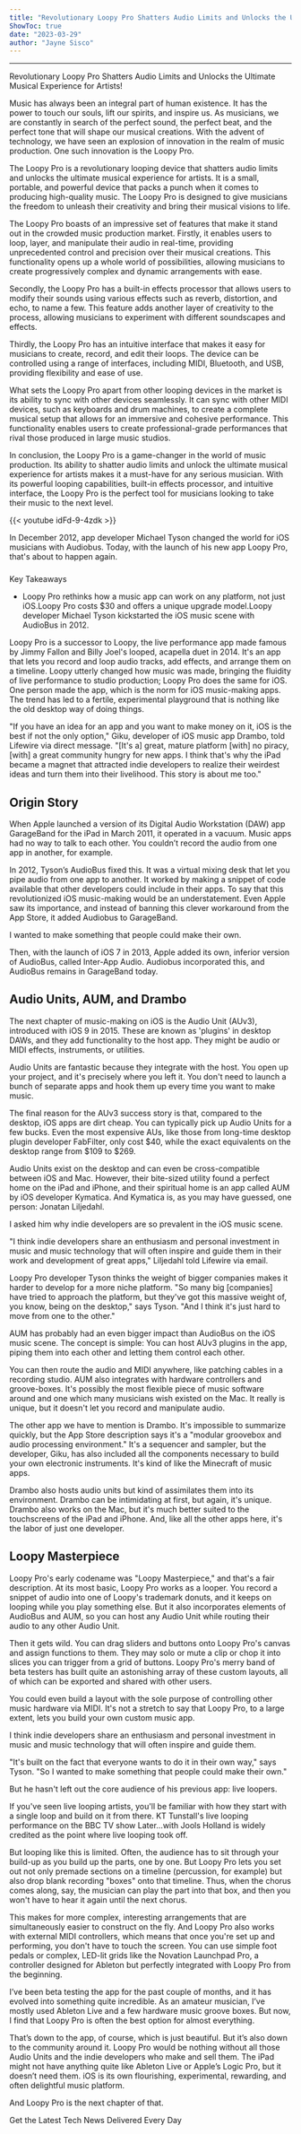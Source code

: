 ```yaml
---
title: "Revolutionary Loopy Pro Shatters Audio Limits and Unlocks the Ultimate Musical Experience for Artists!"
ShowToc: true 
date: "2023-03-29"
author: "Jayne Sisco"
---
```

*****
Revolutionary Loopy Pro Shatters Audio Limits and Unlocks the Ultimate Musical Experience for Artists!

Music has always been an integral part of human existence. It has the power to touch our souls, lift our spirits, and inspire us. As musicians, we are constantly in search of the perfect sound, the perfect beat, and the perfect tone that will shape our musical creations. With the advent of technology, we have seen an explosion of innovation in the realm of music production. One such innovation is the Loopy Pro.

The Loopy Pro is a revolutionary looping device that shatters audio limits and unlocks the ultimate musical experience for artists. It is a small, portable, and powerful device that packs a punch when it comes to producing high-quality music. The Loopy Pro is designed to give musicians the freedom to unleash their creativity and bring their musical visions to life.

The Loopy Pro boasts of an impressive set of features that make it stand out in the crowded music production market. Firstly, it enables users to loop, layer, and manipulate their audio in real-time, providing unprecedented control and precision over their musical creations. This functionality opens up a whole world of possibilities, allowing musicians to create progressively complex and dynamic arrangements with ease.

Secondly, the Loopy Pro has a built-in effects processor that allows users to modify their sounds using various effects such as reverb, distortion, and echo, to name a few. This feature adds another layer of creativity to the process, allowing musicians to experiment with different soundscapes and effects.

Thirdly, the Loopy Pro has an intuitive interface that makes it easy for musicians to create, record, and edit their loops. The device can be controlled using a range of interfaces, including MIDI, Bluetooth, and USB, providing flexibility and ease of use.

What sets the Loopy Pro apart from other looping devices in the market is its ability to sync with other devices seamlessly. It can sync with other MIDI devices, such as keyboards and drum machines, to create a complete musical setup that allows for an immersive and cohesive performance. This functionality enables users to create professional-grade performances that rival those produced in large music studios.

In conclusion, the Loopy Pro is a game-changer in the world of music production. Its ability to shatter audio limits and unlock the ultimate musical experience for artists makes it a must-have for any serious musician. With its powerful looping capabilities, built-in effects processor, and intuitive interface, the Loopy Pro is the perfect tool for musicians looking to take their music to the next level.

{{< youtube idFd-9-4zdk >}} 




In December 2012, app developer Michael Tyson changed the world for iOS musicians with Audiobus. Today, with the launch of his new app Loopy Pro, that's about to happen again. 

 
### 
Key Takeaways
 
- Loopy Pro rethinks how a music app can work on any platform, not just iOS.Loopy Pro costs $30 and offers a unique upgrade model.Loopy developer Michael Tyson kickstarted the iOS music scene with AudioBus in 2012.

 

Loopy Pro is a successor to Loopy, the live performance app made famous by Jimmy Fallon and Billy Joel's looped, acapella duet in 2014. It's an app that lets you record and loop audio tracks, add effects, and arrange them on a timeline. Loopy utterly changed how music was made, bringing the fluidity of live performance to studio production; Loopy Pro does the same for iOS. One person made the app, which is the norm for iOS music-making apps. The trend has led to a fertile, experimental playground that is nothing like the old desktop way of doing things. 

 

"If you have an idea for an app and you want to make money on it, iOS is the best if not the only option," Giku, developer of iOS music app Drambo, told Lifewire via direct message. "[It's a] great, mature platform [with] no piracy, [with] a great community hungry for new apps. I think that's why the iPad became a magnet that attracted indie developers to realize their weirdest ideas and turn them into their livelihood. This story is about me too."

 
##   Origin Story  
 

When Apple launched a version of its Digital Audio Workstation (DAW) app GarageBand for the iPad in March 2011, it operated in a vacuum. Music apps had no way to talk to each other. You couldn’t record the audio from one app in another, for example. 

 

In 2012, Tyson’s AudioBus fixed this. It was a virtual mixing desk that let you pipe audio from one app to another. It worked by making a snippet of code available that other developers could include in their apps. To say that this revolutionized iOS music-making would be an understatement. Even Apple saw its importance, and instead of banning this clever workaround from the App Store, it added Audiobus to GarageBand. 

 
I wanted to make something that people could make their own.
 

Then, with the launch of iOS 7 in 2013, Apple added its own, inferior version of AudioBus, called Inter-App Audio. Audiobus incorporated this, and AudioBus remains in GarageBand today. 

 
##   Audio Units, AUM, and Drambo  
 

The next chapter of music-making on iOS is the Audio Unit (AUv3), introduced with iOS 9 in 2015. These are known as 'plugins' in desktop DAWs, and they add functionality to the host app. They might be audio or MIDI effects, instruments, or utilities.

 

Audio Units are fantastic because they integrate with the host. You open up your project, and it's precisely where you left it. You don't need to launch a bunch of separate apps and hook them up every time you want to make music. 

 

The final reason for the AUv3 success story is that, compared to the desktop, iOS apps are dirt cheap. You can typically pick up Audio Units for a few bucks. Even the most expensive AUs, like those from long-time desktop plugin developer FabFilter, only cost $40, while the exact equivalents on the desktop range from $109 to $269. 

 

Audio Units exist on the desktop and can even be cross-compatible between iOS and Mac. However, their bite-sized utility found a perfect home on the iPad and iPhone, and their spiritual home is an app called AUM by iOS developer Kymatica. And Kymatica is, as you may have guessed, one person: Jonatan Liljedahl. 

 

I asked him why indie developers are so prevalent in the iOS music scene. 

 

"I think indie developers share an enthusiasm and personal investment in music and music technology that will often inspire and guide them in their work and development of great apps," Liljedahl told Lifewire via email. 

 

Loopy Pro developer Tyson thinks the weight of bigger companies makes it harder to develop for a more niche platform. "So many big [companies] have tried to approach the platform, but they've got this massive weight of, you know, being on the desktop," says Tyson. "And I think it's just hard to move from one to the other."

 

AUM has probably had an even bigger impact than AudioBus on the iOS music scene. The concept is simple: You can host AUv3 plugins in the app, piping them into each other and letting them control each other. 

 

You can then route the audio and MIDI anywhere, like patching cables in a recording studio. AUM also integrates with hardware controllers and groove-boxes. It's possibly the most flexible piece of music software around and one which many musicians wish existed on the Mac. It really is unique, but it doesn't let you record and manipulate audio. 

 

The other app we have to mention is Drambo. It's impossible to summarize quickly, but the App Store description says it's a "modular groovebox and audio processing environment." It's a sequencer and sampler, but the developer, Giku, has also included all the components necessary to build your own electronic instruments. It's kind of like the Minecraft of music apps. 

 

Drambo also hosts audio units but kind of assimilates them into its environment. Drambo can be intimidating at first, but again, it's unique. Drambo also works on the Mac, but it's much better suited to the touchscreens of the iPad and iPhone. And, like all the other apps here, it's the labor of just one developer. 

 
##   Loopy Masterpiece  
 

Loopy Pro's early codename was "Loopy Masterpiece," and that's a fair description. At its most basic, Loopy Pro works as a looper. You record a snippet of audio into one of Loopy's trademark donuts, and it keeps on looping while you play something else. But it also incorporates elements of AudioBus and AUM, so you can host any Audio Unit while routing their audio to any other Audio Unit. 

 

Then it gets wild. You can drag sliders and buttons onto Loopy Pro's canvas and assign functions to them. They may solo or mute a clip or chop it into slices you can trigger from a grid of buttons. Loopy Pro's merry band of beta testers has built quite an astonishing array of these custom layouts, all of which can be exported and shared with other users. 

 

You could even build a layout with the sole purpose of controlling other music hardware via MIDI. It's not a stretch to say that Loopy Pro, to a large extent, lets you build your own custom music app. 

 
I think indie developers share an enthusiasm and personal investment in music and music technology that will often inspire and guide them.
 

"It's built on the fact that everyone wants to do it in their own way," says Tyson. "So I wanted to make something that people could make their own."

 

But he hasn't left out the core audience of his previous app: live loopers. 

 

If you've seen live looping artists, you'll be familiar with how they start with a single loop and build on it from there. KT Tunstall's live looping performance on the BBC TV show Later…with Jools Holland is widely credited as the point where live looping took off.

 

But looping like this is limited. Often, the audience has to sit through your build-up as you build up the parts, one by one. But Loopy Pro lets you set out not only premade sections on a timeline (percussion, for example) but also drop blank recording "boxes" onto that timeline. Thus, when the chorus comes along, say, the musician can play the part into that box, and then you won't have to hear it again until the next chorus. 

 

This makes for more complex, interesting arrangements that are simultaneously easier to construct on the fly. And Loopy Pro also works with external MIDI controllers, which means that once you're set up and performing, you don't have to touch the screen. You can use simple foot pedals or complex, LED-lit grids like the Novation Launchpad Pro, a controller designed for Ableton but perfectly integrated with Loopy Pro from the beginning. 

 

I’ve been beta testing the app for the past couple of months, and it has evolved into something quite incredible. As an amateur musician, I’ve mostly used Ableton Live and a few hardware music groove boxes. But now, I find that Loopy Pro is often the best option for almost everything. 

 

That’s down to the app, of course, which is just beautiful. But it’s also down to the community around it. Loopy Pro would be nothing without all those Audio Units and the indie developers who make and sell them. The iPad might not have anything quite like Ableton Live or Apple’s Logic Pro, but it doesn’t need them. iOS is its own flourishing, experimental, rewarding, and often delightful music platform. 

 

And Loopy Pro is the next chapter of that.

 

Get the Latest Tech News Delivered Every Day



